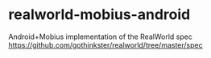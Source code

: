 # realworld-mobius-android
Android+Mobius implementation of the RealWorld spec https://github.com/gothinkster/realworld/tree/master/spec
